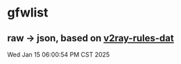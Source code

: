 # gfwlist
## raw -> json, based on [v2ray-rules-dat](https://github.com/Loyalsoldier/v2ray-rules-dat)
Wed Jan 15 06:00:54 PM CST 2025

